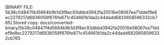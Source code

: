 [BINARY FILE: 5b38c04847f4d5664b9b1d3f8ec93dbbd3942fa20516e08067ea71ddef9e8ec2279217d6836058f876fe871c454661b1da2c44dadd6820658596332cb765]
Stored copy: docs/converted-binary/5b38c04847f4d5664b9b1d3f8ec93dbbd3942fa20516e08067ea71ddef9e8ec2279217d6836058f876fe871c454661b1da2c44dadd6820658596332cb765
